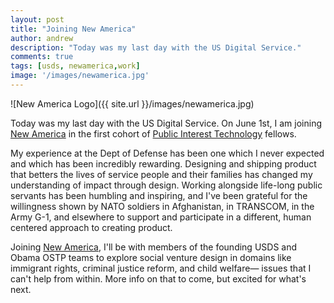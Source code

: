 ```yaml
---
layout: post
title: "Joining New America"
author: andrew
description: "Today was my last day with the US Digital Service."
comments: true
tags: [usds, newamerica,work]
image: '/images/newamerica.jpg'
---
```


 ![New America Logo]({{ site.url }}/images/newamerica.jpg)

 
Today was my last day with the US Digital Service. On June 1st, I am joining [New America](https://www.newamerica.org) in the first cohort of [Public Interest Technology](https://www.newamerica.org/technology-public-interest/public-interest-technology-fellowship/) fellows.

My experience at the Dept of Defense has been one which I never expected and which has been incredibly rewarding. Designing and shipping product that betters the lives of service people and their families has changed my understanding of impact through design. Working alongside life-long public servants has been humbling and inspiring, and I've been grateful for the willingness shown by NATO soldiers in Afghanistan, in TRANSCOM, in the Army G-1, and elsewhere to support and participate in a different, human centered approach to creating product.

Joining [New America](https://www.newamerica.org), I'll be with members of the founding USDS and Obama OSTP teams to explore social venture design in domains like immigrant rights, criminal justice reform, and child welfare— issues that I can't help from within. More info on that to come, but excited for what's next. 